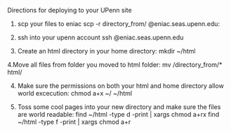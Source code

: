 Directions for deploying to your UPenn site

1. scp your files to eniac
scp -r directory_from/ <pennkey>@eniac.seas.upenn.edu:

2. ssh into your upenn account
ssh <pennkey>@eniac.seas.upenn.edu

3. Create an html directory in your home directory:
    mkdir ~/html

4.Move all files from folder you moved to html folder:
		mv /directory_from/* html/

4. Make sure the permissions on both your html and home directory allow world excecution:
    chmod a+x ~/ ~/html

5. Toss some cool pages into your new directory and make sure the files are world readable:
    find ~/html -type d -print | xargs chmod a+rx
    find ~/html -type f -print | xargs chmod a+r

